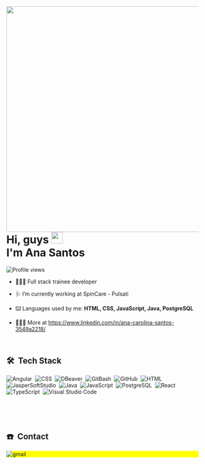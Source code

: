 <img align="right" height="590em" src="https://raw.githubusercontent.com/gist/AnaCarolinaSantos/8c4e3795cf9e262beea5a7e39978c69e/raw/b7b2df771298ff4b744f50ea222eefb9c9104a99/githubcard.svg"/>
<h1 align="left">Hi, guys <img src="https://raw.githubusercontent.com/kaueMarques/kaueMarques/master/hi.gif" height="30px"> <br> I'm Ana Santos</h1>
<p align="left"> <img src="https://komarev.com/ghpvc/?username=AnaCarolinaSantos&color=blue" alt="Profile views" /> </p>

- 👩🏻‍💻 Full stack trainee developer 

- 🩺 I’m currently working at SpinCare - Pulsati

- ⌨️ Languages used by me: **HTML, CSS, JavaScript, Java, PostgreSQL**

- 🙆🏻‍♀️ More at https://www.linkedin.com/in/ana-carolina-santos-3549a2218/
<br>

## 🛠 &nbsp;Tech Stack
![Angular](https://img.shields.io/badge/-Angular-05122A?style=flat&logo=angular)&nbsp;
![CSS](https://img.shields.io/badge/-CSS-05122A?style=flat&logo=CSS3&logoColor=1572B6)&nbsp;
![DBeaver](https://img.shields.io/badge/-DBeaver-05122A?style=flat&logo=dbeaver)&nbsp;
![GitBash](https://img.shields.io/badge/-GitBash-05122A?style=flat&logo=gitbash)&nbsp;
![GitHub](https://img.shields.io/badge/-GitHub-05122A?style=flat&logo=github)&nbsp;
![HTML](https://img.shields.io/badge/-HTML-05122A?style=flat&logo=HTML5)&nbsp;
![JasperSoftStudio](https://img.shields.io/badge/-JasperSoftStudio-05122A?style=flat&logo=jaspersoftstudio)&nbsp;
![Java](https://img.shields.io/badge/-Java-05122A?style=flat&logo=java)&nbsp;
![JavaScript](https://img.shields.io/badge/-JavaScript-05122A?style=flat&logo=javascript)&nbsp;
![PostgreSQL](https://img.shields.io/badge/-PostgreSQL-05122A?style=flat&logo=postgresql)&nbsp;
![React](https://img.shields.io/badge/-React-05122A?style=flat&logo=react)&nbsp;
![TypeScript](https://img.shields.io/badge/-TypeScript-05122A?style=flat&logo=typescript)&nbsp;
![Visual Studio Code](https://img.shields.io/badge/-Visual%20Studio%20Code-05122A?style=flat&logo=visual-studio-code&logoColor=007ACC)&nbsp;
<br><br><br>

<!-- ## ⚙️ &nbsp;GitHub Analytics
<p align="left">
  <img width="530em" src="https://github-readme-stats.vercel.app/api?username=AnaCarolinaSantos&show_icons=true&theme=tokyonight" alt="AnaCarolinaSantos's stats"/>
</p> -->
<br>

## ☎️ &nbsp;Contact
<p align="left" style="background:yellow">                                                                           
  <img align="center" src="https://img.shields.io/badge/-ana.c.santos2003@gmail.com-05122A?style=flat&logo=gmail" alt="gmail"/>
</p>
